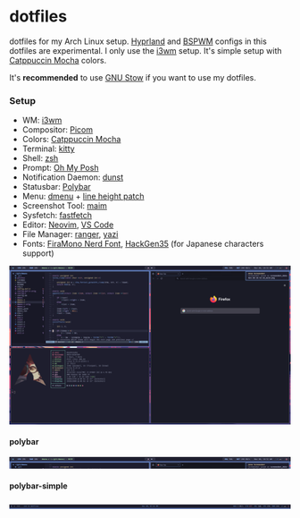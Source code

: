 # dotfiles

dotfiles for my Arch Linux setup. [Hyprland](https://hyprland.org/) and [BSPWM](https://github.com/baskerville/bspwm) configs in this dotfiles are experimental. I only use the [i3wm](https://i3wm.org/) setup. It's simple setup with [Catppuccin Mocha](https://github.com/catppuccin/catppuccin) colors.

It's **recommended** to use [GNU Stow](https://www.gnu.org/software/stow/) if you want to use my dotfiles.

### Setup

- WM: [i3wm](https://i3wm.org/)
- Compositor: [Picom](https://picom.app/)
- Colors: [Catppuccin Mocha](https://github.com/catppuccin/catppuccin)
- Terminal: [kitty](https://sw.kovidgoyal.net/kitty/)
- Shell: [zsh](https://www.zsh.org/)
- Prompt: [Oh My Posh](https://ohmyposh.dev/)
- Notification Daemon: [dunst](https://github.com/dunst-project/dunst)
- Statusbar: [Polybar](https://github.com/polybar/polybar)
- Menu: [dmenu](https://tools.suckless.org/dmenu/) + [line height patch](https://tools.suckless.org/dmenu/patches/line-height/)
- Screenshot Tool: [maim](https://github.com/naelstrof/maim)
- Sysfetch: [fastfetch](https://github.com/fastfetch-cli/fastfetch)
- Editor: [Neovim](https://neovim.io/), [VS Code](https://code.visualstudio.com/)
- File Manager: [ranger](https://github.com/ranger/ranger), [yazi](https://github.com/sxyazi/yazi)
- Fonts: [FiraMono Nerd Font](https://www.nerdfonts.com/font-downloads), [HackGen35](https://github.com/yuru7/HackGen) (for Japanese characters support)

![i3 Screenshot](https://raw.githubusercontent.com/moonbrooke/dotfiles/refs/heads/main/assets/screenshot_2024-Nov-08-10-52-52_maim.png)

#### polybar

![polybar](https://raw.githubusercontent.com/moonbrooke/dotfiles/refs/heads/main/assets/polybar.png)

#### polybar-simple

![polybar-simple](https://raw.githubusercontent.com/moonbrooke/dotfiles/refs/heads/main/assets/polybar-simple.png)
